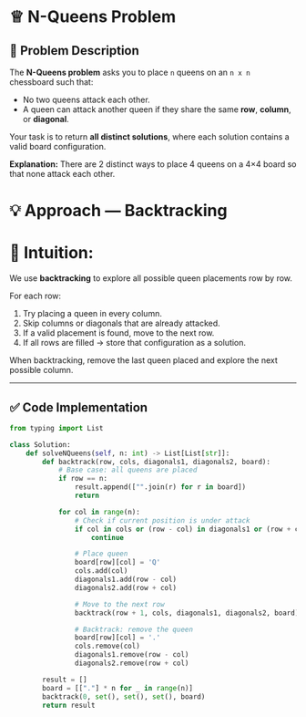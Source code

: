 # ♕ N-Queens Problem

## 🧩 Problem Description

The **N-Queens problem** asks you to place `n` queens on an `n x n` chessboard such that:
- No two queens attack each other.
- A queen can attack another queen if they share the same **row**, **column**, or **diagonal**.

Your task is to return **all distinct solutions**, where each solution contains a valid board configuration.

**Explanation:**
There are 2 distinct ways to place 4 queens on a 4×4 board so that none attack each other.

# 💡 Approach — Backtracking

# 🔹 Intuition:
We use **backtracking** to explore all possible queen placements row by row.

For each row:
1. Try placing a queen in every column.
2. Skip columns or diagonals that are already attacked.
3. If a valid placement is found, move to the next row.
4. If all rows are filled → store that configuration as a solution.

When backtracking, remove the last queen placed and explore the next possible column.

---

## ✅ Code Implementation

```python
from typing import List

class Solution:
    def solveNQueens(self, n: int) -> List[List[str]]:
        def backtrack(row, cols, diagonals1, diagonals2, board):
            # Base case: all queens are placed
            if row == n:
                result.append(["".join(r) for r in board])
                return

            for col in range(n):
                # Check if current position is under attack
                if col in cols or (row - col) in diagonals1 or (row + col) in diagonals2:
                    continue

                # Place queen
                board[row][col] = 'Q'
                cols.add(col)
                diagonals1.add(row - col)
                diagonals2.add(row + col)

                # Move to the next row
                backtrack(row + 1, cols, diagonals1, diagonals2, board)

                # Backtrack: remove the queen
                board[row][col] = '.'
                cols.remove(col)
                diagonals1.remove(row - col)
                diagonals2.remove(row + col)

        result = []
        board = [["."] * n for _ in range(n)]
        backtrack(0, set(), set(), set(), board)
        return result
